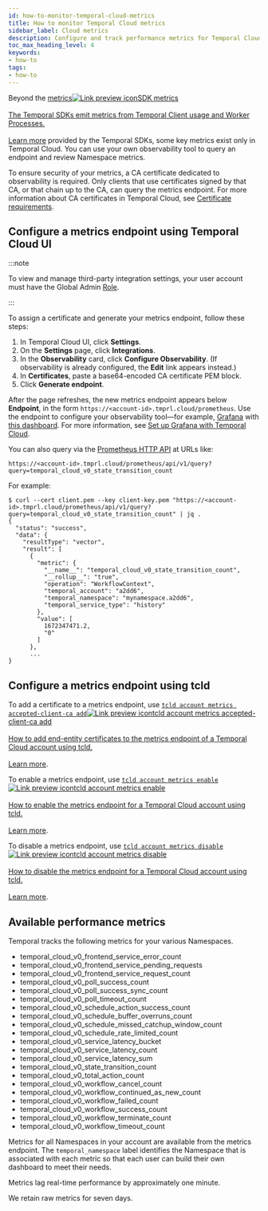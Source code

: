 ```yaml
---
id: how-to-monitor-temporal-cloud-metrics
title: How to monitor Temporal Cloud metrics
sidebar_label: Cloud metrics
description: Configure and track performance metrics for Temporal Cloud.
toc_max_heading_level: 4
keywords:
- how-to
tags:
- how-to
---
```


<!-- THIS FILE IS GENERATED. DO NOT EDIT THIS FILE DIRECTLY -->

Beyond the <a class="tdlp" href="/references/sdk-metrics#">metrics<span class="tdlpiw"><img src="/img/link-preview-icon.svg" alt="Link preview icon" /></span><span class="tdlpc"><span class="tdlppt">SDK metrics</span><br /><br /><span class="tdlppd">The Temporal SDKs emit metrics from Temporal Client usage and Worker Processes.</span><span class="tdlplm"><br /><br /><a class="tdlplma" href="/references/sdk-metrics#">Learn more</a></span></span></a> provided by the Temporal SDKs, some key metrics exist only in Temporal Cloud.
You can use your own observability tool to query an endpoint and review Namespace metrics.

To ensure security of your metrics, a CA certificate dedicated to observability is required.
Only clients that use certificates signed by that CA, or that chain up to the CA, can query the metrics endpoint.
For more information about CA certificates in Temporal Cloud, see [Certificate requirements](https://docs.temporal.io/cloud/how-to-manage-certificates-in-temporal-cloud#certificate-requirements).

<!--- How to configure a metrics endpoint in Temporal Cloud using Temporal Cloud UI --->

## Configure a metrics endpoint using Temporal Cloud UI

:::note

To view and manage third-party integration settings, your user account must have the Global Admin [Role](https://docs.temporal.io/cloud/#account-level-roles).

:::

To assign a certificate and generate your metrics endpoint, follow these steps:

1. In Temporal Cloud UI, click **Settings**.
1. On the **Settings** page, click **Integrations**.
1. In the **Observability** card, click **Configure Observability**.
   (If observability is already configured, the **Edit** link appears instead.)
1. In **Certificates**, paste a base64-encoded CA certificate PEM block.
1. Click **Generate endpoint**.

After the page refreshes, the new metrics endpoint appears below **Endpoint**, in the form `https://<account-id>.tmprl.cloud/prometheus`.
Use the endpoint to configure your observability tool—for example, [Grafana](https://grafana.com/) with [this dashboard](https://github.com/temporalio/dashboards/blob/master/cloud/temporal_cloud.json).
For more information, see [Set up Grafana with Temporal Cloud](/kb/prometheus-grafana-setup-cloud).

You can also query via the [Prometheus HTTP API](https://prometheus.io/docs/prometheus/latest/querying/api/) at URLs like:

```
https://<account-id>.tmprl.cloud/prometheus/api/v1/query?query=temporal_cloud_v0_state_transition_count
```

For example:

```
$ curl --cert client.pem --key client-key.pem "https://<account-id>.tmprl.cloud/prometheus/api/v1/query?query=temporal_cloud_v0_state_transition_count" | jq .
{
  "status": "success",
  "data": {
    "resultType": "vector",
    "result": [
      {
        "metric": {
          "__name__": "temporal_cloud_v0_state_transition_count",
          "__rollup__": "true",
          "operation": "WorkflowContext",
          "temporal_account": "a2dd6",
          "temporal_namespace": "mynamespace.a2dd6",
          "temporal_service_type": "history"
        },
        "value": [
          1672347471.2,
          "0"
        ]
      },
      ...
}
```

<!--- How to configure a metrics endpoint in Temporal Cloud using tcld --->

## Configure a metrics endpoint using tcld

To add a certificate to a metrics endpoint, use <a class="tdlp" href="/cloud/tcld/account#add"> `tcld account metrics accepted-client-ca add`<span class="tdlpiw"><img src="/img/link-preview-icon.svg" alt="Link preview icon" /></span><span class="tdlpc"><span class="tdlppt">tcld account metrics accepted-client-ca add</span><br /><br /><span class="tdlppd">How to add end-entity certificates to the metrics endpoint of a Temporal Cloud account using tcld.</span><span class="tdlplm"><br /><br /><a class="tdlplma" href="/cloud/tcld/account#add">Learn more</a></span></span></a>.

To enable a metrics endpoint, use <a class="tdlp" href="/cloud/tcld/account#enable"> `tcld account metrics enable`<span class="tdlpiw"><img src="/img/link-preview-icon.svg" alt="Link preview icon" /></span><span class="tdlpc"><span class="tdlppt">tcld account metrics enable</span><br /><br /><span class="tdlppd">How to enable the metrics endpoint for a Temporal Cloud account using tcld.</span><span class="tdlplm"><br /><br /><a class="tdlplma" href="/cloud/tcld/account#enable">Learn more</a></span></span></a>.

To disable a metrics endpoint, use <a class="tdlp" href="/cloud/tcld/account#disable"> `tcld account metrics disable`<span class="tdlpiw"><img src="/img/link-preview-icon.svg" alt="Link preview icon" /></span><span class="tdlpc"><span class="tdlppt">tcld account metrics disable</span><br /><br /><span class="tdlppd">How to disable the metrics endpoint for a Temporal Cloud account using tcld.</span><span class="tdlplm"><br /><br /><a class="tdlplma" href="/cloud/tcld/account#disable">Learn more</a></span></span></a>.

## Available performance metrics

Temporal tracks the following metrics for your various Namespaces.

- temporal_cloud_v0_frontend_service_error_count
- temporal_cloud_v0_frontend_service_pending_requests
- temporal_cloud_v0_frontend_service_request_count
- temporal_cloud_v0_poll_success_count
- temporal_cloud_v0_poll_success_sync_count
- temporal_cloud_v0_poll_timeout_count
- temporal_cloud_v0_schedule_action_success_count
- temporal_cloud_v0_schedule_buffer_overruns_count
- temporal_cloud_v0_schedule_missed_catchup_window_count
- temporal_cloud_v0_schedule_rate_limited_count
- temporal_cloud_v0_service_latency_bucket
- temporal_cloud_v0_service_latency_count
- temporal_cloud_v0_service_latency_sum
- temporal_cloud_v0_state_transition_count
- temporal_cloud_v0_total_action_count
- temporal_cloud_v0_workflow_cancel_count
- temporal_cloud_v0_workflow_continued_as_new_count
- temporal_cloud_v0_workflow_failed_count
- temporal_cloud_v0_workflow_success_count
- temporal_cloud_v0_workflow_terminate_count
- temporal_cloud_v0_workflow_timeout_count

Metrics for all Namespaces in your account are available from the metrics endpoint.
The `temporal_namespace` label identifies the Namespace that is associated with each metric so that each user can build their own dashboard to meet their needs.

Metrics lag real-time performance by approximately one minute.

We retain raw metrics for seven days.
